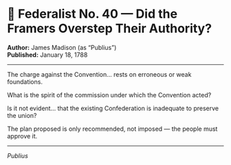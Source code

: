 # 📜 Federalist No. 40 — Did the Framers Overstep Their Authority?

**Author:** James Madison (as “Publius”)  
**Published:** January 18, 1788

---

The charge against the Convention... rests on erroneous or weak foundations.

What is the spirit of the commission under which the Convention acted?

Is it not evident... that the existing Confederation is inadequate to preserve the union?

The plan proposed is only recommended, not imposed — the people must approve it.

---

*Publius*
